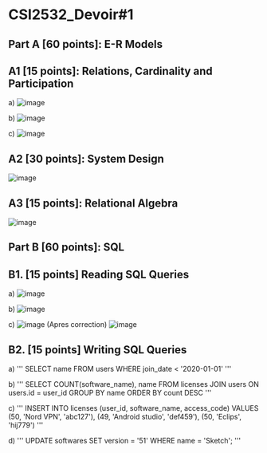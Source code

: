 # CSI2532_Devoir#1
## Part A [60 points]: E-R Models
## A1 [15 points]: Relations, Cardinality and Participation
a)
![image](https://user-images.githubusercontent.com/44711173/75942778-4e7ee880-5e61-11ea-9154-a3ee65fb3c09.png)

b)
![image](https://user-images.githubusercontent.com/44711173/75942867-8554fe80-5e61-11ea-9b6e-7820f89f1af6.png)

c)
![image](https://user-images.githubusercontent.com/44711173/75942873-88e88580-5e61-11ea-823f-2ac48d933271.png)

## A2 [30 points]: System Design
![image](https://user-images.githubusercontent.com/44711173/75942915-a584bd80-5e61-11ea-91b6-a666be9ebea7.png)

## A3 [15 points]: Relational Algebra

![image](https://user-images.githubusercontent.com/44711173/75942931-b46b7000-5e61-11ea-818a-a61ed876df18.png)

## Part B [60 points]: SQL
## B1. [15 points] Reading SQL Queries
a)
![image](https://user-images.githubusercontent.com/44711173/75942985-d533c580-5e61-11ea-89c2-c0ce9c4a0783.png)

b)
![image](https://user-images.githubusercontent.com/44711173/75942991-d95fe300-5e61-11ea-98bb-66fe100e6170.png)

c)
![image](https://user-images.githubusercontent.com/44711173/75943007-e086f100-5e61-11ea-9098-9cac615e0316.png)
(Apres correction)
![image](https://user-images.githubusercontent.com/44711173/75943058-04e2cd80-5e62-11ea-9bcf-923674c5cc1c.png)

## B2. [15 points] Writing SQL Queries
a)
'''
SELECT name FROM users WHERE join_date < '2020-01-01'
'''

b)
'''
SELECT COUNT(software_name), name FROM licenses 
JOIN users ON users.id = user_id
GROUP BY name
ORDER BY count DESC
'''

c)
'''
INSERT INTO licenses (user_id, software_name, access_code)
VALUES
 (50, 'Nord VPN', 'abc127'),
 (49, 'Android studio', 'def459'),
 (50, 'Eclips', 'hij779')
'''

d)
'''
UPDATE softwares
SET version = '51'
WHERE name = 'Sketch';
'''
